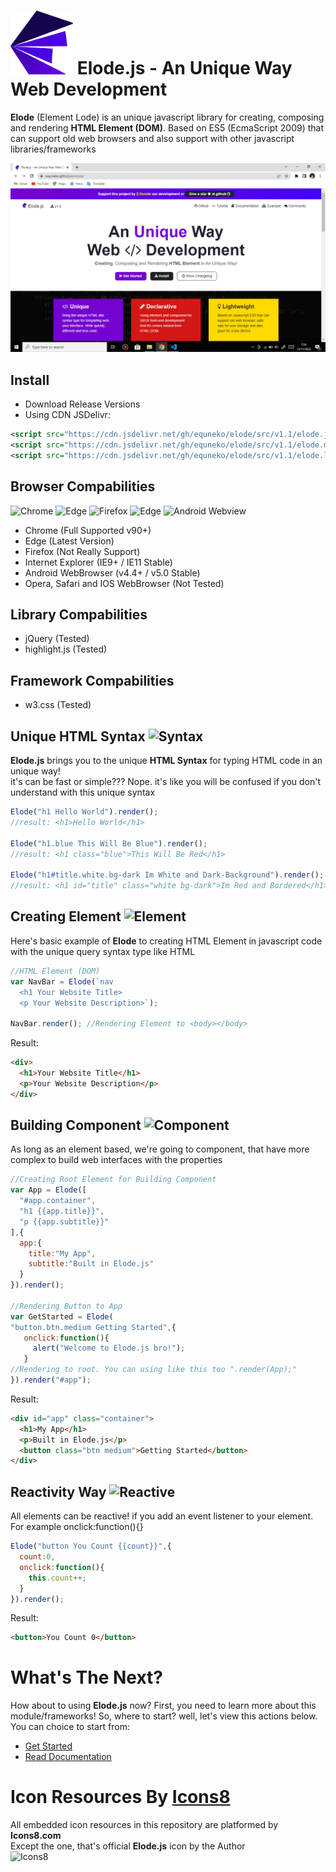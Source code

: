 
# <img width="100" src="https://github.com/equneko/elode/blob/main/res/images/logo.png"></img> Elode.js - An Unique Way Web Development
**Elode** (Element Lode) is an unique javascript library for creating, composing and rendering **HTML Element (DOM)**.
Based on ES5 (EcmaScript 2009) that can support old web browsers and also support with other javascript libraries/frameworks

![Elode.js](https://github.com/equneko/elode/blob/main/res/images/homepage.jpg)

## Install
- Download Release Versions
- Using CDN JSDelivr:
```xml
<script src="https://cdn.jsdelivr.net/gh/equneko/elode/src/v1.1/elode.js"></script>
<script src="https://cdn.jsdelivr.net/gh/equneko/elode/src/v1.1/elode.min.js"></script>
<script src="https://cdn.jsdelivr.net/gh/equneko/elode/src/v1.1/elode.lite.js"></script>
```

## Browser Compabilities
 ![Chrome](https://img.icons8.com/color/128/chrome--v1.png)
 ![Edge](https://img.icons8.com/color/128/ms-edge-new.png)
 ![Firefox](https://img.icons8.com/external-tal-revivo-color-tal-revivo/128/external-firefox-a-free-and-open-source-web-browser-developed-by-the-mozilla-foundation-logo-color-tal-revivo.png)
 ![Edge](https://img.icons8.com/color/128/internet-explorer.png)
 ![Android Webview](https://img.icons8.com/color/128/android-os.png)
 
 - Chrome (Full Supported v90+)
 - Edge (Latest Version)
 - Firefox (Not Really Support)
 - Internet Explorer (IE9+ / IE11 Stable)
 - Android WebBrowser (v4.4+ / v5.0 Stable)
 - Opera, Safari and IOS WebBrowser (Not Tested)
 
## Library Compabilities
- jQuery (Tested)
- highlight.js (Tested)

## Framework Compabilities
- w3.css (Tested)

## Unique HTML Syntax ![Syntax](https://img.icons8.com/color/36/source-code.png)
**Elode.js** brings you to the unique **HTML Syntax** for typing HTML code in an unique way!<br/>
it's can be fast or simple??? Nope. it's like you will be confused if you don't understand with this unique syntax
```javascript
Elode("h1 Hello World").render(); 
//result: <h1>Hello World</h1>

Elode("h1.blue This Will Be Blue").render(); 
//result: <h1 class="blue">This Will Be Red</h1>

Elode("h1#title.white.bg-dark Im White and Dark-Background").render(); 
//result: <h1 id="title" class="white bg-dark">Im Red and Bordered</h1>
```

## Creating Element ![Element](https://img.icons8.com/color/32/dashboard-layout.png)
Here's basic example of **Elode** to creating HTML Element in javascript code with the unique query syntax type like HTML
```javascript
//HTML Element (DOM)
var NavBar = Elode(`nav 
  <h1 Your Website Title>
  <p Your Website Description>`);
  
NavBar.render(); //Rendering Element to <body></body>
```
Result:
```html
<div>
  <h1>Your Website Title</h1>
  <p>Your Website Description</p>
</div>
```

## Building Component ![Component](https://img.icons8.com/color/48/web-components.png)
As long as an element based, we're going to component, that have more complex to build web interfaces with the properties
```javascript
//Creating Root Element for Building Component
var App = Elode([
  "#app.container",
  "h1 {{app.title}}",
  "p {{app.subtitle}}"
],{
  app:{
    title:"My App",
    subtitle:"Built in Elode.js"
  }
}).render();

//Rendering Button to App
var GetStarted = Elode(
"button.btn.medium Getting Started",{
   onclick:function(){
     alert("Welcome to Elode.js bro!");
   }
//Rendering to root. You can using like this too ".render(App);"
}).render("#app"); 
```
Result:
```html
<div id="app" class="container">
  <h1>My App</h1>
  <p>Built in Elode.js</p>
  <button class="btn medium">Getting Started</button>
</div>
```

## Reactivity Way ![Reactive](https://img.icons8.com/color/32/swap.png)
All elements can be reactive! if you add an event listener to your element. For example onclick:function(){}
```javascript
Elode("button You Count {{count}}",{
  count:0,
  onclick:function(){
    this.count++;
  }
}).render();
```
Result:
```html
<button>You Count 0</button>
```

# What's The Next?
How about to using **Elode.js** now? First, you need to learn more about this module/frameworks!
So, where to start? well, let's view this actions below. You can choice to start from:

- [Get Started](https://github.com/alfajriarraihan/elode/documentation/get-started.md)
- [Read Documentation](https://github.com/alfajriarraihan/elode/documentation/)

# Icon Resources By [Icons8](https://icons8.com)
All embedded icon resources in this repository are platformed by **Icons8.com** <br/>
Except the one, that's official **Elode.js** icon by the Author <br/>
![Icons8](https://img.icons8.com/color/256/icons8-new-logo.png)

